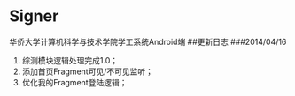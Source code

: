 # Signer
华侨大学计算机科学与技术学院学工系统Android端
##更新日志
###2014/04/16

1. 综测模块逻辑处理完成1.0；
2. 添加首页Fragment可见/不可见监听；
3. 优化我的Fragment登陆逻辑； 